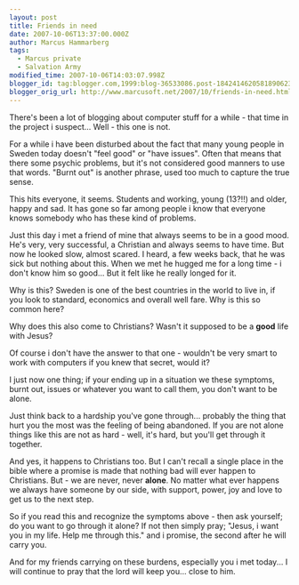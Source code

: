 ```yaml
---
layout: post
title: Friends in need
date: 2007-10-06T13:37:00.000Z
author: Marcus Hammarberg
tags:
  - Marcus private
  - Salvation Army
modified_time: 2007-10-06T14:03:07.998Z
blogger_id: tag:blogger.com,1999:blog-36533086.post-1842414620581890623
blogger_orig_url: http://www.marcusoft.net/2007/10/friends-in-need.html
---
```



There's been a lot of blogging about computer stuff for a while -
that time in the project i suspect... Well - this one is not.

For a while i have been disturbed about the fact that many young people
in Sweden today doesn't "feel good" or "have issues". Often that means
that there some psychic problems, but it's not considered good manners
to use that words. "Burnt out" is another phrase, used too much to
capture the true sense.

This hits everyone, it seems. Students and working, young (13?!!) and
older, happy and sad. It has gone so far among people i know that
everyone knows somebody who has these kind of problems.

Just this day i met a friend of mine that always seems to be in a good
mood. He's very, very successful, a Christian and always seems to have
time. But now he looked slow, almost scared. I heard, a few weeks back,
that he was sick but nothing about this. When we met he hugged me for a
long time - i don't know him so good... But it felt like he really
longed for it.

Why is this? Sweden is one of the best countries in the world to live
in, if you look to standard, economics and overall well fare. Why is
this so common here?

Why does this also come to Christians? Wasn't it supposed to be a
**good** life with Jesus?

Of course i don't have the answer to that one - wouldn't be very smart
to work with computers if you knew that secret, would it?

I just now one thing;
if your ending up in a situation we these symptoms, burnt out, issues or
whatever you want to call them, you don't want to be alone.

Just think back to a hardship you've gone through... probably the thing
that hurt you the most was the feeling of being abandoned. If you are
not alone things like this are not as hard - well, it's hard, but you'll
get through it together.

And yes, it happens to Christians too. But I can't recall a single place
in the bible where a promise is made that nothing bad will ever happen
to Christians. But - we are never, never **alone**.
No matter what ever happens we always have someone by our side, with
support, power, joy and love to get us to the next step.

So if you read this and recognize the symptoms above - then ask
yourself; do you want to go through it alone? If not then simply pray;
"Jesus, i want you in my life. Help me through this." and i promise, the
second after he will carry you.

And for my friends carrying on these burdens, especially you i met
today... I will continue to pray that the lord will keep you... close to
him.
